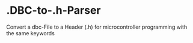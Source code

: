# .DBC-to-.h-Parser
Convert a dbc-File to a Header (.h) for microcontroller programming with the same keywords
